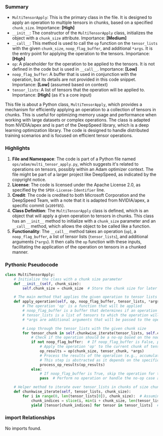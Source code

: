 

### Summary



* `MultiTensorApply`: This is the primary class in the file. It is designed to apply an operation to multiple tensors in chunks, based on a specified `chunk_size`. Importance: **[High]**
* `__init__`: The constructor of the `MultiTensorApply` class, initializes the object with a `chunk_size` attribute. Importance: **[Medium]**
* `__call__`: This method is used to call the `op` function on the `tensor_lists` with the given `chunk_size`, `noop_flag_buffer`, and additional `*args`. It is the entry point for applying the operation to the tensors. Importance: **[High]**
* `op`: A placeholder for the operation to be applied to the tensors. It is not defined in the code but is used in `__call__`. Importance: **[Low]**
* `noop_flag_buffer`: A buffer that is used in conjunction with the operation, but its details are not provided in this code snippet. Importance: **[Low]** (assumed based on context)
* `tensor_lists`: A list of tensors that the operation will be applied to. Importance: **[High]** (as it's a core input)

This file is about a Python class, `MultiTensorApply`, which provides a mechanism for efficiently applying an operation to a collection of tensors in chunks. This is useful for optimizing memory usage and performance when working with large datasets or complex operations. The class is adapted from NVIDIA/apex and is part of the DeepSpeed library, which is a deep learning optimization library. The code is designed to handle distributed training scenarios and is focused on efficient tensor operations.

### Highlights



1. **File and Namespace**: The code is part of a Python file named `ops/adam/multi_tensor_apply.py`, which suggests it's related to operations on tensors, possibly within an Adam optimizer context. The file might be part of a larger project like DeepSpeed, as indicated by the copyright notice.
2. **License**: The code is licensed under the Apache License 2.0, as specified by the `SPDX-License-Identifier` line.
3. **Credit**: The code is credited to both Microsoft Corporation and the DeepSpeed Team, with a note that it is adapted from NVIDIA/apex, a specific commit (`a109f85`).
4. **Class Definition**: The `MultiTensorApply` class is defined, which is an object that will apply a given operation to tensors in chunks. This class has an `__init__` method to initialize with a `chunk_size` parameter and an `__call__` method, which allows the object to be called like a function.
5. **Functionality**: The `__call__` method takes an operation (`op`), a `noop_flag_buffer`, a list of tensor lists (`tensor_lists`), and additional arguments (`*args`). It then calls the `op` function with these inputs, facilitating the application of the operation on tensors in a chunked manner.

### Pythonic Pseudocode

```python
class MultiTensorApply:
    # Initialize the class with a chunk size parameter
    def __init__(self, chunk_size):
        self.chunk_size = chunk_size  # Store the chunk size for later use

    # The main method that applies the given operation to tensor lists
    def apply_operation(self, op, noop_flag_buffer, tensor_lists, *args):
        # The operation 'op' is a function that will be applied
        # noop_flag_buffer is a buffer that determines if an operation should be a no-op
        # tensor_lists is a list of tensors to which the operation will be applied
        # *args are additional arguments that will be passed to the operation

        # Loop through the tensor_lists with the given chunk size
        for tensor_chunk in self.chunkwise_iterate(tensor_lists, self.chunk_size):
            # Check if the operation should be a no-op based on the noop_flag_buffer
            if not noop_flag_buffer:  # If noop_flag_buffer is False, proceed with the operation
                # Apply the operation 'op' to the current chunk of tensors and additional arguments
                op_results = op(chunk_size, tensor_chunk, *args)
                # Process the results of the operation (e.g., accumulate, update, etc.)
                # This step is abstracted as it depends on the specific operation
                process_op_results(op_results)
            else:
                # If noop_flag_buffer is True, skip the operation for this chunk
                pass  # Perform no operation or handle the no-op case as needed

    # Helper method to iterate over tensor_lists in chunks of size chunk_size
    def chunkwise_iterate(self, tensor_lists, chunk_size):
        for i in range(0, len(tensor_lists[0]), chunk_size):  # Assuming all lists have the same length
            chunk_indices = slice(i, min(i + chunk_size, len(tensor_lists[0])))
            yield [tensor[chunk_indices] for tensor in tensor_lists]  # Yield a chunk of tensors
```


### import Relationships

No imports found.